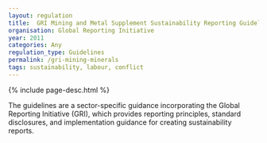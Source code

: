 ```yaml
---
layout: regulation
title:  GRI Mining and Metal Supplement Sustainability Reporting Guidelines
organisation: Global Reporting Initiative
year: 2011
categories: Any
regulation_type: Guidelines
permalink: /gri-mining-minerals
tags: sustainability, labour, conflict
---
```


{% include page-desc.html %}

The guidelines are a sector-specific guidance incorporating the Global Reporting Initiative (GRI), which provides reporting principles, standard disclosures, and implementation guidance for creating sustainability reports.
